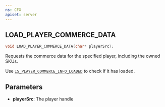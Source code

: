 ```yaml
---
ns: CFX
apiset: server
---
```

## LOAD_PLAYER_COMMERCE_DATA

```c
void LOAD_PLAYER_COMMERCE_DATA(char* playerSrc);
```

Requests the commerce data for the specified player, including the owned SKUs.

Use [`IS_PLAYER_COMMERCE_INFO_LOADED`](#_0xBEFE93F4) to check if it has loaded.

## Parameters
* **playerSrc**: The player handle

